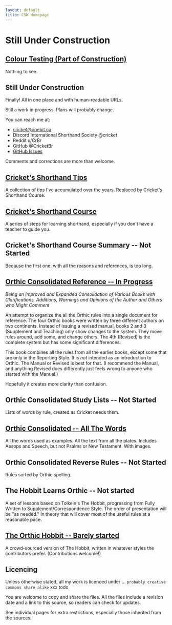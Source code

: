 ```yaml
---
layout: default
title: CSW Homepage
---
```


# Still Under Construction

## [Colour Testing (Part of Construction)](css-test.md)

Nothing to see.

## Still Under Construction


Finally! All in one place and with human-readable URLs.

Still a work in progress. Plans will probably change.

You can reach me at:
* cricket@onebit.ca
* Discord International Shorthand Society @cricket
* Reddit u/CrBr
* GitHub @CricketBr
* [GitHub Issues](https://github.com/CricketBr/Crickets-Shorthand-Site/issues)

Comments and corrections are more than welcome.

## [Cricket's Shorthand Tips](cr-shorthand-tips.md)

A collection of tips I've accumulated over the years. Replaced by Cricket's Shorthand Course.

## [Cricket's Shorthand Course](cr-shorthand-course.md)

A series of steps for learning shorthand, especially if you don't have a teacher to guide you.

## Cricket's Shorthand Course Summary -- Not Started

Because the first one, with all the reasons and references, is too long.

## [Orthic Consolidated Reference  -- In Progress](orth-cnsl-ref.md)

*Being an Improved and Expanded Consolidation of Various Books with Clarifications, Additions, Warnings and Opinions of the Author and Others who Might Comment*

An attempt to organize the all the Orthic rules into a single document for reference. The four Orthic books were written by three different authors on two continents. Instead of issuing a revised manual, books 2 and 3 (Supplement and Teaching) only show changes to the system. They move rules around, add some, and change others. The 4th (Revised) is the complete system but has some significant differences.

This book combines all the rules from all the earlier books, except some that are only in the Reporting Style. It is *not* intended as an introduction to Orthic. The Manual or Revised is best for that. (I recommend the Manual, and anything Revised does differently just feels wrong to anyone who started with the Manual.)

Hopefully it creates more clarity than confusion.

## Orthic Consolidated Study Lists -- Not Started



Lists of words by rule, created as Cricket needs them.

## [Orthic Consolidated -- All The Words](orth-cnsl-all-the-words-with-full-images.md)

All the words used as examples. All the text from all the plates. Includes Aesops and Speech, but not Psalms or New Testament. With images.

## Orthic Consolidated Reverse Rules -- Not Started

Rules sorted by Orthic spelling.

## The Hobbit Learns Orthic -- Not started

A set of lessons based on Tolkein's The Hobbit, progressing from Fully Written to Supplement/Correspondence Style. The order of presentation will be "as needed." In theory that will cover most of the useful rules at a reasonable pace.

## [The Orthic Hobbit -- Barely started](orth-hobbit.md)

A crowd-sourced version of The Hobbit, written in whatever styles the contributors prefer. (Contributions welcome!)

## Licencing

Unless otherwise stated, all my work is licenced under ...
``` probably creative commons share alike ```
xxx todo

You are welcome to copy and share the files. All the files include a revision date and a link to this source, so readers can check for updates.

See individual pages for extra restrictions, especially those inherited from the sources.





